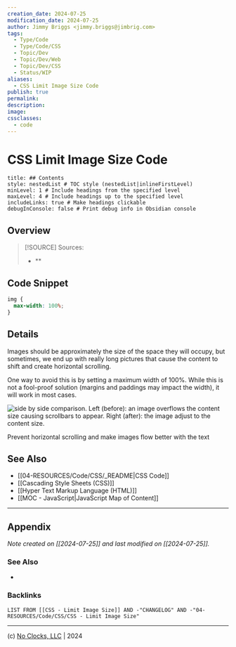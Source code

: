 ```yaml
---
creation_date: 2024-07-25
modification_date: 2024-07-25
author: Jimmy Briggs <jimmy.briggs@jimbrig.com>
tags:
  - Type/Code
  - Type/Code/CSS
  - Topic/Dev
  - Topic/Dev/Web
  - Topic/Dev/CSS
  - Status/WIP
aliases:
  - CSS Limit Image Size Code
publish: true
permalink:
description:
image:
cssclasses:
  - code
---
```


# CSS Limit Image Size Code

```table-of-contents
title: ## Contents 
style: nestedList # TOC style (nestedList|inlineFirstLevel)
minLevel: 1 # Include headings from the specified level
maxLevel: 4 # Include headings up to the specified level
includeLinks: true # Make headings clickable
debugInConsole: false # Print debug info in Obsidian console
```

## Overview

> [!SOURCE] Sources:
> - **

## Code Snippet

```css
img {
  max-width: 100%;
}
```

## Details

Images should be approximately the size of the space they will occupy, but sometimes, we end up with really long pictures that cause the content to shift and create horizontal scrolling.

One way to avoid this is by setting a maximum width of 100%. While this is not a fool-proof solution (margins and paddings may impact the width), it will work in most cases.

![side by side comparison. Left (before): an image overflows the content size causing scrollbars to appear. Right (after): the image adjust to the content size.](https://alvaromontoro.com/images/blog/one-liner-3.webp)

Prevent horizontal scrolling and make images flow better with the text

## See Also

- [[04-RESOURCES/Code/CSS/_README|CSS Code]]
- [[Cascading Style Sheets (CSS)]]
- [[Hyper Text Markup Language (HTML)]]
- [[MOC - JavaScript|JavaScript Map of Content]]


***

## Appendix

*Note created on [[2024-07-25]] and last modified on [[2024-07-25]].*

### See Also

- 

### Backlinks

```dataview
LIST FROM [[CSS - Limit Image Size]] AND -"CHANGELOG" AND -"04-RESOURCES/Code/CSS/CSS - Limit Image Size"
```

***

(c) [No Clocks, LLC](https://github.com/noclocks) | 2024